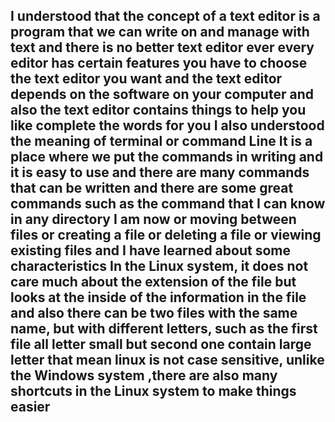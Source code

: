 ## I understood that the concept of a text editor is a program that we can write on and manage with text  and there is no better text editor ever every editor has certain features  you have to choose the text editor you want and the text editor depends on the software on your computer and also the text editor contains things to help you like complete the words for you I also understood the meaning of terminal or command Line  It is a place where we put the commands in writing and it is easy to use and there are many commands that can be written and there are some great commands such as the command that I can know in any directory I am now or moving between files or creating a file or deleting a file or viewing existing files and I have learned about some characteristics In the Linux system, it does not care much about the extension of the file  but looks at the inside of the information in the file and also there can be two files with the same name, but with different letters, such as the first file all letter small but second one contain  large letter that mean linux is not case sensitive, unlike the Windows system ,there are also many shortcuts in the Linux system to make things easier